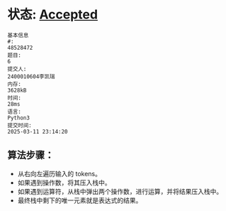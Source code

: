 # 状态: [Accepted](http://xzmdsa.openjudge.cn/2025hw2/solution/48528472/)
```
基本信息
#:
48528472
题目:
6
提交人:
2400010604李凯瑞
内存:
3628kB
时间:
28ms
语言:
Python3
提交时间:
2025-03-11 23:14:20
```

## 算法步骤：
- 从右向左遍历输入的 tokens。
- 如果遇到操作数，将其压入栈中。
- 如果遇到运算符，从栈中弹出两个操作数，进行运算，并将结果压入栈中。
- 最终栈中剩下的唯一元素就是表达式的结果。

